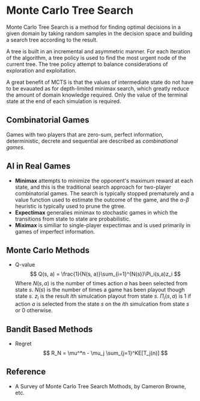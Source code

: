 # Monte Carlo Tree Search

Monte Carlo Tree Search is a method for finding optimal decisions in a given domain by taking random samples in the decision space and building a search tree according to the result.

A tree is built in an incremental and asymmetric manner. For each iteration of the algorithm, a tree policy is used to find the most urgent node of the current tree. The tree policy attempt to balance considerations of exploration and exploitation. 

A great benefit of MCTS is that the values of intermediate state do not have to be evauated as for depth-limited minimax search, which greatly reduce the amount of domain knowledge required. Only the value of the terminal state at the end of each simulation is required.

## Combinatorial Games
Games with two players that are zero-sum, perfect information, deterministic, decrete and sequential are described as *combinational games*.

## AI in Real Games
* **Minimax** attempts to minimize the opponent's maximum reward at each state,  and this is the traditional search approach for two-player combinatorial games. The search is typically stopped prematurely and a value function used to estimate the outcome of the game, and the $\alpha$-$\beta$ heuristic is typically used to prune the gtree.
* **Expectimax** generalies minimax to stochastic games in which the transitions from state to state are probabilistic.
* **Miximax** is similiar to single-player expectimax and is used primarily in games of imperfect information.

## Monte Carlo Methods
* Q-value
$$
Q(s, a) = \frac{1}{N(s, a)}\sum_{i=1}^{N(s)}\Pi_i(s,a)z_i
$$
Where $N(s, a)$ is the number of times action $a$ has been selected from state $s$.
      $N(s)$ is the number of times a game has been playout though state $s$.
      $z_i$ is the result $i$th simulcation playout from state $s$.
      $\Pi_i(s,a)$ is 1 if action $a$ is selected from the state $s$ on the $i$th simulcation from state $s$ or $0$ otherwise.


## Bandit Based Methods
* Regret
$$
R_N = \mu^*n - \mu_j \sum_{j=1}^KE[T_j(n)]
$$

## Reference
* A Survey of Monte Carlo Tree Search Mothods,   by Cameron Browne, etc.
